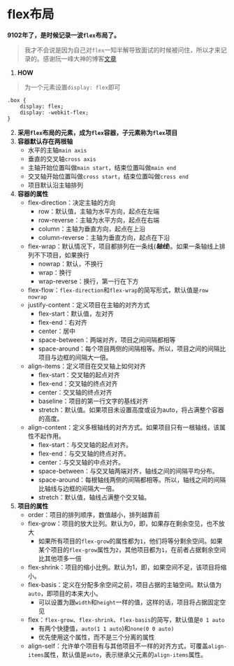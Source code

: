 # flex布局
**9102年了，是时候记录一波`flex`布局了。**
> 我才不会说是因为自己对`flex`一知半解导致面试的时候被问住，所以才来记录的。感谢阮一峰大神的博客[文章](http://www.ruanyifeng.com/blog/2015/07/flex-examples.html)

1. **HOW**
> 为一个元素设置`display: flex`即可
```
.box {
    display: flex;
    display: -webkit-flex;
}
```
2. **采用`flex`布局的元素，成为`flex`容器，子元素称为`flex`项目**
3. **容器默认存在两根轴**
   - 水平的主轴`main axis`
   - 垂直的交叉轴`cross axis`
   - 主轴开始位置叫做`main start`，结束位置叫做`main end`
   - 交叉轴开始位置叫做`cross start`，结束位置叫做`cross end`
   - 项目默认沿主轴排列
 4. **容器的属性**
    - flex-direction：决定主轴的方向
       - row：默认值，主轴为水平方向，起点在左端
       - row-reverse：主轴为水平方向，起点在右端
       - column：主轴为垂直方向，起点在上沿
       - column-reverse：主轴为垂直方向，起点在下沿
    - flex-wrap：默认情况下，项目都排列在一条线(***轴线***)。如果一条轴线上排列不下项目，如果换行
       - nowrap：默认，不换行
       - wrap：换行
       - wrap-reverse：换行，第一行在下方
    - flex-flow：`flex-direction`和`flex-wrap`的简写形式，默认值是`row nowrap`
    - justify-content：定义项目在主轴的对齐方式
       - flex-start：默认值，左对齐
       - flex-end：右对齐
       - center：居中
       - space-between：两端对齐，项目之间间隔都相等
       - space-around：每个项目两侧的间隔相等。所以，项目之间的间隔比项目与边框的间隔大一倍。
    - align-items：定义项目在交叉轴上如何对齐
       - flex-start：交叉轴的起点对齐
       - flex-end：交叉轴的终点对齐
       - center：交叉轴的终点对齐
       - baseline：项目的第一行文字的基线对齐
       - stretch：默认值。如果项目未设置高度或设为auto，将占满整个容器的高度。 
    - align-content：定义多根轴线的对齐方式。如果项目只有一根轴线，该属性不起作用。
       - flex-start：与交叉轴的起点对齐。
       - flex-end：与交叉轴的终点对齐。
       - center：与交叉轴的中点对齐。
       - space-between：与交叉轴两端对齐，轴线之间的间隔平均分布。
       - space-around：每根轴线两侧的间隔都相等。所以，轴线之间的间隔比轴线与边框的间隔大一倍。
       - stretch：默认值，轴线占满整个交叉轴。
5. **项目的属性**
   - order：项目的排列顺序，数值越小，排列越靠前
   - flex-grow：项目的放大比列。默认为0，即，如果存在剩余空见，也不放大
      - 如果所有项目的`flex-grow`的属性都为`1`，他们将等分剩余空间。如果某个项目的`flex-grow`属性为`2`，其他项目都为`1`，在前者占据剩余空间比其他项多一倍
   - flex-shrink：项目的缩小比例。默认为1，即，如果空间不足，该项目将缩小。
   - flex-basis：定义在分配多余空间之前，项目占据的主轴空间。默认值为`auto`，即项目的本来大小。
      - 可以设置为跟`width`和`height`一样的值，这样的话，项目将占据固定空见
   - flex：`flex-grow`、`flex-shrink`、`flex-basis`的简写，默认值是`0 1 auto`
      - 有两个快捷值，`auto(1 1 auto`)和`none(0 0 auto)`
      - 优先使用这个属性，而不是三个分离的属性
   - align-self：允许单个项目有与其他项目不一样的对齐方式，可覆盖`align-items`属性，默认值是`auto`，表示继承父元素的`align-items`属性。